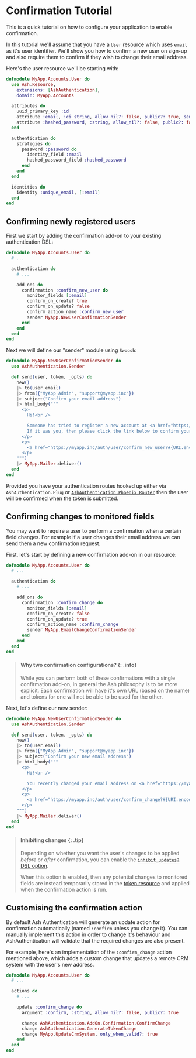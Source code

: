 # Confirmation Tutorial

This is a quick tutorial on how to configure your application to enable confirmation.

In this tutorial we'll assume that you have a `User` resource which uses `email` as it's user identifier. We'll show you how to confirm a new user on sign-up and also require them to confirm if they wish to change their email address.

Here's the user resource we'll be starting with:

```elixir
defmodule MyApp.Accounts.User do
  use Ash.Resource,
    extensions: [AshAuthentication],
    domain: MyApp.Accounts

  attributes do
    uuid_primary_key :id
    attribute :email, :ci_string, allow_nil?: false, public?: true, sensitive?: true
    attribute :hashed_password, :string, allow_nil?: false, public?: false, sensitive?: true
  end

  authentication do
    strategies do
      password :password do
        identity_field :email
        hashed_password_field :hashed_password
      end
    end
  end

  identities do
    identity :unique_email, [:email]
  end
end
```

## Confirming newly registered users

First we start by adding the confirmation add-on to your existing authentication DSL:

```elixir
defmodule MyApp.Accounts.User do
  # ...

  authentication do
    # ...

    add_ons do
      confirmation :confirm_new_user do
        monitor_fields [:email]
        confirm_on_create? true
        confirm_on_update? false
        confirm_action_name :confirm_new_user
        sender MyApp.NewUserConfirmationSender
      end
    end
  end
end
```

Next we will define our "sender" module using `Swoosh`:

```elixir
defmodule MyApp.NewUserConfirmationSender do
  use AshAuthentication.Sender

  def send(user, token, _opts) do
    new()
    |> to(user.email)
    |> from({"MyApp Admin", "support@myapp.inc"})
    |> subject("Confirm your email address")
    |> html_body("""
      <p>
        Hi!<br />

        Someone has tried to register a new account at <a href="https://myapp.inc">MyApp</a>.
        If it was you, then please click the link below to confirm your identity.  If you did not initiate this request then please ignore this email.
      </p>
      <p>
        <a href="https://myapp.inc/auth/user/confirm_new_user?#{URI.encode_query(token: @token)}">Click here to confirm your account</a>
      </p>
    """)
    |> MyApp.Mailer.deliver()
  end
end
```

Provided you have your authentication routes hooked up either via `AshAuthentication.Plug` or [`AshAuthentication.Phoenix.Router`](`e:ash_authentication_phoenix:AshAuthentication.Phoenix.Router.html`) then the user will be confirmed when the token is submitted.

## Confirming changes to monitored fields

You may want to require a user to perform a confirmation when a certain field changes. For example if a user changes their email address we can send them a new confirmation request.

First, let's start by defining a new confirmation add-on in our resource:

```elixir
defmodule MyApp.Accounts.User do
  # ...

  authentication do
    # ...

    add_ons do
      confirmation :confirm_change do
        monitor_fields [:email]
        confirm_on_create? false
        confirm_on_update? true
        confirm_action_name :confirm_change
        sender MyApp.EmailChangeConfirmationSender
      end
    end
  end
end
```

> #### Why two confirmation configurations? {: .info}
>
> While you can perform both of these confirmations with a single confirmation add-on, in general the Ash philosophy is to be more explicit. Each confirmation will have it's own URL (based on the name) and tokens for one will not be able to be used for the other.

Next, let's define our new sender:

```elixir
defmodule MyApp.NewUserConfirmationSender do
  use AshAuthentication.Sender

  def send(user, token, _opts) do
    new()
    |> to(user.email)
    |> from({"MyApp Admin", "support@myapp.inc"})
    |> subject("Confirm your new email address")
    |> html_body("""
      <p>
        Hi!<br />

        You recently changed your email address on <a href="https://myapp.inc">MyApp</a>.  Please confirm it.
      </p>
      <p>
        <a href="https://myapp.inc/auth/user/confirm_change?#{URI.encode_query(token: @token)}">Click here to confirm your new email address</a>
      </p>
    """)
    |> MyApp.Mailer.deliver()
  end
end
```

> #### Inhibiting changes {: .tip}
>
> Depending on whether you want the user's changes to be applied _before_ or _after_ confirmation, you can enable the [`inhibit_updates?` DSL option](documentation/dsls/DSL:-AshAuthentication.AddOn.Confirmation.md#authentication-add_ons-confirmation-inhibit_updates?).
>
> When this option is enabled, then any potential changes to monitored fields are instead temporarily stored in the [token resource](documentation/dsls/DSL:-AshAuthentication.TokenResource.md) and applied when the confirmation action is run.

## Customising the confirmation action

By default Ash Authentication will generate an update action for confirmation automatically (named `:confirm` unless you change it). You can manually implement this action in order to change it's behaviour and AshAuthentication will validate that the required changes are also present.

For example, here's an implementation of the `:confirm_change` action mentioned above, which adds a custom change that updates a remote CRM system with the user's new address.

```elixir
defmodule MyApp.Accounts.User do
  # ...

  actions do
    # ...

    update :confirm_change do
      argument :confirm, :string, allow_nil?: false, public?: true

      change AshAuthentication.AddOn.Confirmation.ConfirmChange
      change AshAuthentication.GenerateTokenChange
      change MyApp.UpdateCrmSystem, only_when_valid?: true
    end
  end
end
```
